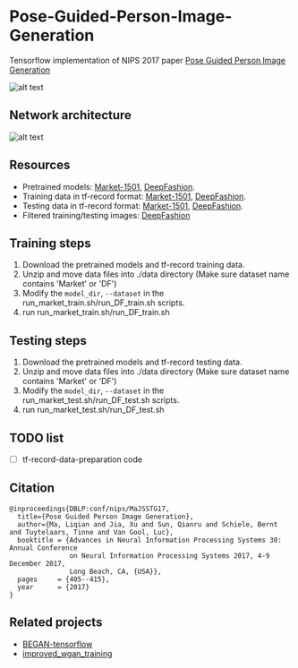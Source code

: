 # Pose-Guided-Person-Image-Generation
Tensorflow implementation of NIPS 2017 paper [Pose Guided Person Image Generation](https://papers.nips.cc/paper/6644-pose-guided-person-image-generation.pdf)

![alt text](https://github.com/charliememory/Pose-Guided-Person-Image-Generation/blob/master/imgs/Poster_task.svg)

## Network architecture
![alt text](https://github.com/charliememory/Pose-Guided-Person-Image-Generation/blob/master/imgs/Paper-framework.svg)

## Resources
 - Pretrained models: [Market-1501](http://homes.esat.kuleuven.be/~liqianma/NIPS17_PG2/models/Market1501.zip), [DeepFashion](http://homes.esat.kuleuven.be/~liqianma/NIPS17_PG2/models/DF.zip).
 - Training data in tf-record format: [Market-1501](http://homes.esat.kuleuven.be/~liqianma/NIPS17_PG2/data/Market_train_data.zip), [DeepFashion](http://homes.esat.kuleuven.be/~liqianma/NIPS17_PG2/data/DF_train_data.zip).
 - Testing data in tf-record format: [Market-1501](http://homes.esat.kuleuven.be/~liqianma/NIPS17_PG2/data/Market_test_data.zip), [DeepFashion](http://homes.esat.kuleuven.be/~liqianma/NIPS17_PG2/data/DF_test_data.zip).
 - Filtered training/testing images: [DeepFashion](http://homes.esat.kuleuven.be/~liqianma/NIPS17_PG2/data/DF_filted_up_train_test_data.zip) 

## Training steps
 1. Download the pretrained models and tf-record training data.
 2. Unzip and move data files into ./data directory (Make sure dataset name contains 'Market' or 'DF')
 3. Modify the `model_dir`, `--dataset` in the run_market_train.sh/run_DF_train.sh scripts.
 4. run run_market_train.sh/run_DF_train.sh 

## Testing steps
 1. Download the pretrained models and tf-record testing data.
 2. Unzip and move data files into ./data directory (Make sure dataset name contains 'Market' or 'DF')
 3. Modify the `model_dir`, `--dataset` in the run_market_test.sh/run_DF_test.sh scripts.
 4. run run_market_test.sh/run_DF_test.sh 

## TODO list
- [ ] tf-record-data-preparation code

## Citation
```
@inproceedings{DBLP:conf/nips/MaJSSTG17,
  title={Pose Guided Person Image Generation},
  author={Ma, Liqian and Jia, Xu and Sun, Qianru and Schiele, Bernt and Tuytelaars, Tinne and Van Gool, Luc},
  booktitle = {Advances in Neural Information Processing Systems 30: Annual Conference
               on Neural Information Processing Systems 2017, 4-9 December 2017,
               Long Beach, CA, {USA}},
  pages     = {405--415},
  year      = {2017}
}
```

## Related projects
- [BEGAN-tensorflow](https://github.com/carpedm20/BEGAN-tensorflow)
- [improved_wgan_training](https://github.com/igul222/improved_wgan_training)
